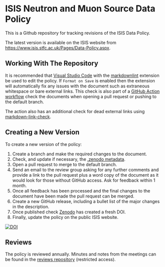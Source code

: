 # ISIS Neutron and Muon Source Data Policy

This is a Github repository for tracking revisions of the ISIS Data Policy.

The latest version is available on the ISIS website from https://www.isis.stfc.ac.uk/Pages/Data-Policy.aspx.

## Working With The Repository

It is recommended that [Visual Studio Code](https://code.visualstudio.com/)
with the [markdownlint](https://marketplace.visualstudio.com/items?itemName=DavidAnson.vscode-markdownlint)
extension be used to edit the policy. If `Format on Save` is enabled then the
extension will automatically fix any issues with the document such as extraneous
whitespace or bare external links. This check is also part of a
[GitHub Action workflow](./.github/workflows/cichecks.yml) check
the documents when opening a pull request or pushing to the default branch.

The action also has an additional check for dead external links using
[markdown-link-check](https://github.com/marketplace/actions/markdown-link-check).

## Creating a New Version

To create a new version of the policy:

1. Create a branch and make the required changes to the document.
2. Check, and update if necessary, the [.zenodo metadata](./.zenodo.json).
3. Open a pull request to merge to the default branch.
4. Send an email to the review group asking for any further comments and provide a link
   to the pull request plus a word copy of the document as it would look for those without
   GitHub access. Ask for feedback within 1 month.
5. Once all feedback has been processed and the final changes to the document have been made
   the pull request can be merged.
6. Create a new GitHub release, including a bullet list of the major changes in the description.
7. Once published check [Zenodo](https://zenodo.org/account/settings/github/repository/ISISDataPolicy/policy)
   has created a fresh DOI.
8. Finally, update the policy on the public ISIS website.

[![DOI](https://zenodo.org/badge/DOI/10.5281/zenodo.3827816.svg)](https://doi.org/10.5281/zenodo.3827816)

## Reviews

The policy is reviewed annually. Minutes and notes from the meetings can be found in the [reviews repository](https://github.com/ISISDataPolicy/reviews) (restricted access).
